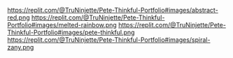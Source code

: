 https://replit.com/@TruNinjette/Pete-Thinkful-Portfolio#images/abstract-red.png
https://replit.com/@TruNinjette/Pete-Thinkful-Portfolio#images/melted-rainbow.png
https://replit.com/@TruNinjette/Pete-Thinkful-Portfolio#images/pete-thinkful.png
https://replit.com/@TruNinjette/Pete-Thinkful-Portfolio#images/spiral-zany.png